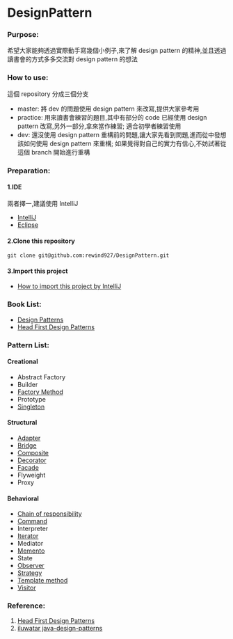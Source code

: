 # DesignPattern

### Purpose:
希望大家能夠透過實際動手寫幾個小例子,來了解 design pattern 的精神,並且透過讀書會的方式多多交流對 design pattern 的想法

### How to use:
這個 repository 分成三個分支
* master: 將 dev 的問題使用 design pattern 來改寫,提供大家參考用
* practice: 用來讀書會練習的題目,其中有部分的 code 已經使用 design pattern 改寫,另外一部分,拿來當作練習;
適合初學者練習使用
* dev: 還沒使用 design pattern 重構前的問題,讓大家先看到問題,進而從中發想該如何使用 design pattern 來重構;
如果覺得對自己的實力有信心,不妨試著從這個 branch 開始進行重構

### Preparation:
#### 1.IDE 
兩者擇一,建議使用 IntelliJ
* [IntelliJ](https://www.jetbrains.com/idea/)
* [Eclipse](https://eclipse.org/downloads/)

#### 2.Clone this repository
<pre><code>git clone git@github.com:rewind927/DesignPattern.git</pre></code>
#### 3.Import this project
* [How to import this project by IntelliJ](https://github.com/rewind927/DesignPattern/wiki/How-to-import-this-project-by-IntelliJ)

### Book List:
* [Design Patterns](http://www.amazon.com/Design-Patterns-Elements-Reusable-Object-Oriented/dp/0201633612)
* [Head First Design Patterns](http://shop.oreilly.com/product/9780596007126.do)

### Pattern List:

#### Creational
*  Abstract Factory
*  Builder
*  [Factory Method](https://github.com/rewind927/DesignPattern/wiki/FactoryMethod)
*  Prototype
*  [Singleton](https://github.com/rewind927/DesignPattern/wiki/Singleton)

#### Structural
*  [Adapter](https://github.com/rewind927/DesignPattern/wiki/Adapter)
*  [Bridge](https://github.com/rewind927/DesignPattern/wiki/Bridge)
*  [Composite](https://github.com/rewind927/DesignPattern/wiki/Composite)
*  [Decorator](https://github.com/rewind927/DesignPattern/wiki/Decorator)
*  [Facade](https://github.com/rewind927/DesignPattern/wiki/Facade)
*  Flyweight
*  Proxy

#### Behavioral
*  [Chain of responsibility](https://github.com/rewind927/DesignPattern/wiki/Chain-of-Resposibility)
*  [Command](https://github.com/rewind927/DesignPattern/wiki/Command)
*  Interpreter
*  [Iterator](https://github.com/rewind927/DesignPattern/wiki/Iterator)
*  Mediator
*  [Memento](https://github.com/rewind927/DesignPattern/wiki/Memento)
*  State
*  [Observer](https://github.com/rewind927/DesignPattern/wiki/Observer)
*  [Strategy](https://github.com/rewind927/DesignPattern/wiki/Strategy)
*  [Template method](https://github.com/rewind927/DesignPattern/wiki/Template-method)
*  [Visitor](https://github.com/rewind927/DesignPattern/wiki/Visitor)

### Reference:
1. [Head First Design Patterns](http://www.headfirstlabs.com/books/hfdp/)
2. [iluwatar java-design-patterns](https://github.com/iluwatar/java-design-patterns)
